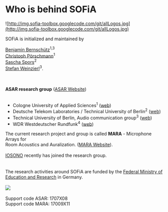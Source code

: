# Who is behind SOFiA #

![http://img.sofia-toolbox.googlecode.com/git/allLogos.jpg](http://img.sofia-toolbox.googlecode.com/git/allLogos.jpg)

SOFiA is initialized and maintained by

[Benjamin Bernschütz](http://www.f07.fh-koeln.de/fakultaet/personen/mitarbeiter/benjamin.bernschuetz/)<sup>1,3</sup> <br> <a href='http://www.f07.fh-koeln.de/fakultaet/personen/professoren/christoph.poerschmann/'>Christoph Pörschmann</a><sup>1</sup><br><a href='http://www.qu.tu-berlin.de/menue/team/senior_researchers/sporss/'>Sascha Spors</a><sup>2</sup><br><a href='http://www.ak.tu-berlin.de/menue/mitarbeiterinnen/professoren/prof_dr_stefan_weinzierl/'>Stefan Weinzierl</a><sup>3</sup>.<br>
<br><br>

<b>ASAR research group</b> (<a href='http://www.fh-koeln.de/asar'>ASAR Website</a>)<br>
<br>
<ul><li>Cologne University of Applied Sciences<sup>1</sup> (<a href='http://www.f07.fh-koeln.de/einrichtungen/nachrichtentechnik/bereiche/takustik/'>web</a>)<br>
</li><li>Deutsche Telekom Laboratories / Technical University of Berlin<sup>2</sup> (<a href='http://www.qu.tu-berlin.de/menue/forschung/gruppen/audio/'>web</a>)<br>
</li><li>Technical University of Berlin, Audio communication group<sup>3</sup> (<a href='http://www.ak.tu-berlin.de/'>web</a>)<br>
</li><li>WDR Westdeutscher Rundfunk<sup>4</sup> (<a href='http://www.wdr.de/'>web</a>)</li></ul>

The current research project and group is called <b>MARA</b> - Microphone Arrays for <br> Room Acoustics and Auralization. (<a href='http://www.fh-koeln.de/mara'>MARA Website</a>). <br><br> <a href='http://www.iosono-sound.com'>IOSONO</a> recently has joined the research group.<br>
<br><br>
The research activities around SOFiA are funded by the <a href='http://www.bmbf.de/'>Federal Ministry of Education and Research</a> in Germany. <br><br>
<img src='http://img.sofia-toolbox.googlecode.com/git/logo_bmbf_small.jpg' /><br><br>
Support code ASAR: 1707X08<br>Support code MARA: 17009X11<br>